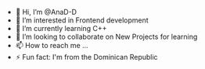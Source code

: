 - 👋 Hi, I’m @AnaD-D
- 👀 I’m interested in Frontend development
- 🌱 I’m currently learning C++
- 💞️ I’m looking to collaborate on New Projects for learning
- 📫 How to reach me ...
- ⚡ Fun fact: I'm from the Dominican Republic 

<!---
AnaD-D/AnaD-D is a ✨ special ✨ repository because its `README.md` (this file) appears on your GitHub profile.
You can click the Preview link to take a look at your changes.
--->
